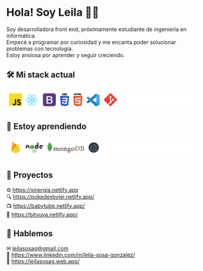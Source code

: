 # Hola! Soy Leila 👩‍💻

Soy desarrolladora front end, próximamente estudiante de ingeniería en informática.  
Empecé a programar por curiosidad y me encanta poder solucionar problemas con tecnología.  
Estoy ansiosa por aprender y seguir creciendo.

## 🛠 Mi stack actual

![Stack actual](https://github.com/leisosag/leisosag/blob/main/actual2.png)

## 🌱 Estoy aprendiendo

![estoy aprendiendo](https://github.com/leisosag/leisosag/blob/main/aprendiendo2.png)

## 🔭 Proyectos

⚙ https://sinergia.netlify.app  
🔍 https://pokedexbylei.netlify.app/  
📺 https://babytube.netlify.app/  
💱 https://bityuya.netlify.app/

## 👋 Hablemos

✉ leilasosag@gmail.com  
🤝 https://www.linkedin.com/in/leila-sosa-gonzalez/  
📂 https://leilasosag.web.app/
